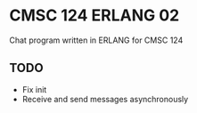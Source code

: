 # CMSC 124 ERLANG 02

Chat program written in ERLANG for CMSC 124

## TODO

- Fix init
- Receive and send messages asynchronously
